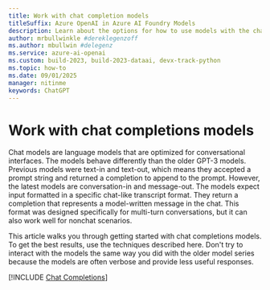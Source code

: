 ```yaml
---
title: Work with chat completion models
titleSuffix: Azure OpenAI in Azure AI Foundry Models
description: Learn about the options for how to use models with the chat completions API
author: mrbullwinkle #dereklegenzoff
ms.author: mbullwin #delegenz
ms.service: azure-ai-openai
ms.custom: build-2023, build-2023-dataai, devx-track-python
ms.topic: how-to
ms.date: 09/01/2025
manager: nitinme
keywords: ChatGPT
---
```


# Work with chat completions models

Chat models are language models that are optimized for conversational interfaces. The models behave differently than the older GPT-3 models. Previous models were text-in and text-out, which means they accepted a prompt string and returned a completion to append to the prompt. However, the latest models are conversation-in and message-out. The models expect input formatted in a specific chat-like transcript format. They return a completion that represents a model-written message in the chat. This format was designed specifically for multi-turn conversations, but it can also work well for nonchat scenarios.

This article walks you through getting started with chat completions models. To get the best results, use the techniques described here. Don't try to interact with the models the same way you did with the older model series because the models are often verbose and provide less useful responses.

[!INCLUDE [Chat Completions](../includes/chat-completion.md)]
